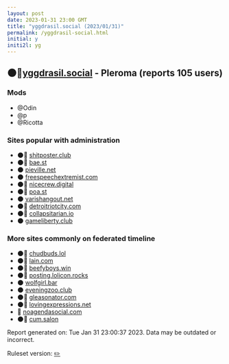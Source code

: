 ```yaml
---
layout: post
date: 2023-01-31 23:00 GMT
title: "yggdrasil.social (2023/01/31)"
permalink: /yggdrasil-social.html
initial: y
initi2l: yg
---
```


## 🌑🧸[yggdrasil.social](https://yggdrasil.social) - Pleroma (reports 105 users)

### Mods
 * @Odin
 * @p
 * @Ricotta

### Sites popular with administration

* 🌑🧸 [shitposter.club](/shitposter-club.html)
* 🌑🧸 [bae.st](/bae-st.html)
* 🌑 [pieville.net](/pieville-net.html)
* 🌑 [freespeechextremist.com](/freespeechextremist-com.html)
* 🌑🧸 [nicecrew.digital](/nicecrew-digital.html)
* 🌑🧸 [poa.st](/poa-st.html)
* 🌑 [varishangout.net](/varishangout-net.html)
* 🌑🧸 [detroitriotcity.com](/detroitriotcity-com.html)
* 🌑🧸 [collapsitarian.io](/collapsitarian-io.html)
* 🌑 [gameliberty.club](/gameliberty-club.html)

### More sites commonly on federated timeline

* 🌑🧸 [chudbuds.lol](/chudbuds-lol.html)
* 🌑🧸 [lain.com](/lain-com.html)
* 🌑🧸 [beefyboys.win](/beefyboys-win.html)
* 🌑🧸 [posting.lolicon.rocks](/posting-lolicon-rocks.html)
* 🌑 [wolfgirl.bar](/wolfgirl-bar.html)
* 🌑 [eveningzoo.club](/eveningzoo-club.html)
* 🌑🧸 [gleasonator.com](/gleasonator-com.html)
* 🌑🧸 [lovingexpressions.net](/lovingexpressions-net.html)
* 💉 [noagendasocial.com](/noagendasocial-com.html)
* 🌑🧸 [cum.salon](/cum-salon.html)

Report generated on: Tue Jan 31 23:00:37 2023. Data may be outdated or incorrect.

Ruleset version: [✏️](/version-pencil)
